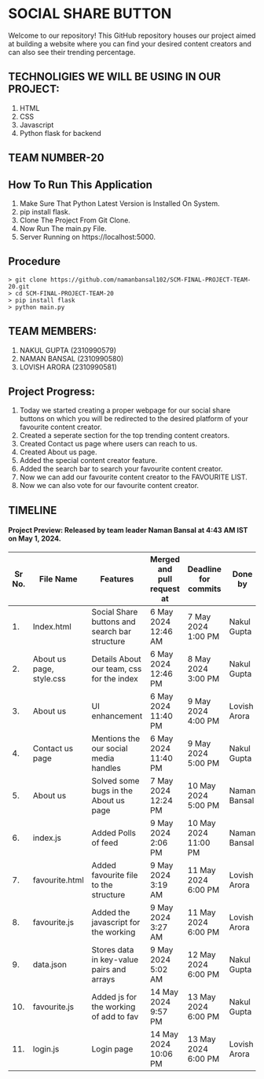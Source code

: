 # SOCIAL SHARE BUTTON

Welcome to our repository! This GitHub repository houses our project aimed at building a website where you can find your desired content creators and can also see their trending percentage.

## TECHNOLIGIES WE WILL BE USING IN OUR PROJECT:
1. HTML
2. CSS
3. Javascript
4. Python flask for backend

## TEAM NUMBER-20

## How To Run This Application
1. Make Sure That Python Latest Version is Installed On System.
2. pip install flask.
3. Clone The Project From Git Clone.
4. Now Run The main.py File.
5. Server Running on https://localhost:5000.

## Procedure
```
> git clone https://github.com/namanbansal102/SCM-FINAL-PROJECT-TEAM-20.git
> cd SCM-FINAL-PROJECT-TEAM-20
> pip install flask
> python main.py
```

## TEAM MEMBERS:

1. NAKUL GUPTA (2310990579)
2. NAMAN BANSAL (2310990580)
3. LOVISH ARORA (2310990581)

## Project Progress:
1. Today we started creating a proper webpage for our social share buttons on which you will be redirected to the desired platform of your favourite content creator.
2. Created a seperate section for the top trending content creators.
3. Created Contact us page where users can reach to us.
4. Created About us page.
5. Added the special content creator feature.
6. Added the search bar to search your favourite content creator.
7. Now we can add our favourite content creator to the FAVOURITE LIST.
8. Now we can also vote for our favourite content creator.

## TIMELINE

#### Project Preview: Released by team leader Naman Bansal at 4:43 AM IST on May 1, 2024.

| Sr No. | File Name     | Features                                      | Merged and pull request at | Deadline for commits | Done by      |
|--------|---------------|-----------------------------------------------|----------------------------|----------------------|--------------|
| 1.     | Index.html    | Social Share buttons and search bar structure| 6 May 2024 12:46 AM       | 7 May 2024 1:00 PM   | Nakul Gupta  |
| 2.     | About us page, style.css | Details About our team, css for the index | 6 May 2024 12:46 PM       | 8 May 2024 3:00 PM   | Nakul Gupta  |
| 3.     | About us       | UI enhancement                               | 6 May 2024 11:40 PM       | 9 May 2024 4:00 PM   | Lovish Arora |
| 4.     | Contact us page| Mentions the our social media handles        | 6 May 2024 11:40 PM       | 9 May 2024 5:00 PM   | Nakul Gupta  |
| 5.     | About us       | Solved some bugs in the About us page        | 7 May 2024 12:24 PM       | 10 May 2024 5:00 PM  | Naman Bansal |
| 6.     | index.js       | Added Polls of feed                          | 9 May 2024 2:06 PM        | 10 May 2024 11:00 PM | Naman Bansal |
| 7.     | favourite.html | Added favourite file to the structure        | 9 May 2024 3:19 AM        | 11 May 2024 6:00 PM  | Lovish Arora |
| 8.     | favourite.js   | Added the javascript for the working         | 9 May 2024 3:27 AM        | 11 May 2024 6:00 PM  | Lovish Arora |
| 9.     | data.json      | Stores data in key-value pairs and arrays    | 9 May 2024 5:02 AM        | 12 May 2024 6:00 PM  | Nakul Gupta  |
| 10.    | favourite.js   | Added js for the working of add to fav       | 14 May 2024 9:57 PM       | 13 May 2024 6:00 PM  | Nakul Gupta  |
| 11.    | login.js       | Login page                                   | 14 May 2024 10:06 PM      | 13 May 2024 6:00 PM  | Lovish Arora |
